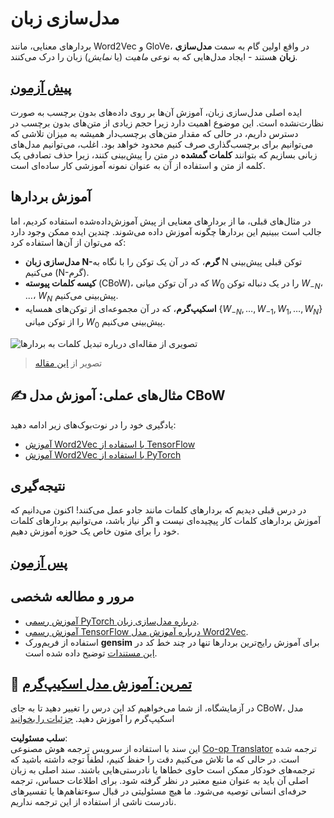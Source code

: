 <!--
CO_OP_TRANSLATOR_METADATA:
{
  "original_hash": "31b46ba1f3aa78578134d4829f88be53",
  "translation_date": "2025-08-24T10:16:13+00:00",
  "source_file": "lessons/5-NLP/15-LanguageModeling/README.md",
  "language_code": "fa"
}
-->
# مدل‌سازی زبان

بردارهای معنایی، مانند Word2Vec و GloVe، در واقع اولین گام به سمت **مدل‌سازی زبان** هستند - ایجاد مدل‌هایی که به نوعی *ماهیت* (یا *نمایش*) زبان را درک می‌کنند.

## [پیش‌ آزمون](https://ff-quizzes.netlify.app/en/ai/quiz/29)

ایده اصلی مدل‌سازی زبان، آموزش آن‌ها بر روی داده‌های بدون برچسب به صورت نظارت‌نشده است. این موضوع اهمیت دارد زیرا حجم زیادی از متن‌های بدون برچسب در دسترس داریم، در حالی که مقدار متن‌های برچسب‌دار همیشه به میزان تلاشی که می‌توانیم برای برچسب‌گذاری صرف کنیم محدود خواهد بود. اغلب، می‌توانیم مدل‌های زبانی بسازیم که بتوانند **کلمات گمشده** در متن را پیش‌بینی کنند، زیرا حذف تصادفی یک کلمه از متن و استفاده از آن به عنوان نمونه آموزشی کار ساده‌ای است.

## آموزش بردارها

در مثال‌های قبلی، ما از بردارهای معنایی از پیش آموزش‌داده‌شده استفاده کردیم، اما جالب است ببینیم این بردارها چگونه آموزش داده می‌شوند. چندین ایده ممکن وجود دارد که می‌توان از آن‌ها استفاده کرد:

* **مدل‌سازی زبان N-گرم**، که در آن یک توکن را با نگاه به N توکن قبلی پیش‌بینی می‌کنیم (N-گرم).
* **کیسه کلمات پیوسته** (CBoW)، که در آن توکن میانی $W_0$ را در یک دنباله توکن $W_{-N}$، ...، $W_N$ پیش‌بینی می‌کنیم.
* **اسکیپ‌گرم**، که در آن مجموعه‌ای از توکن‌های همسایه {$W_{-N},\dots, W_{-1}, W_1,\dots, W_N$} را از توکن میانی $W_0$ پیش‌بینی می‌کنیم.

![تصویری از مقاله‌ای درباره تبدیل کلمات به بردارها](../../../../../lessons/5-NLP/14-Embeddings/images/example-algorithms-for-converting-words-to-vectors.png)

> تصویر از [این مقاله](https://arxiv.org/pdf/1301.3781.pdf)

## ✍️ مثال‌های عملی: آموزش مدل CBoW

یادگیری خود را در نوت‌بوک‌های زیر ادامه دهید:

* [آموزش Word2Vec با استفاده از TensorFlow](../../../../../lessons/5-NLP/15-LanguageModeling/CBoW-TF.ipynb)
* [آموزش Word2Vec با استفاده از PyTorch](../../../../../lessons/5-NLP/15-LanguageModeling/CBoW-PyTorch.ipynb)

## نتیجه‌گیری

در درس قبلی دیدیم که بردارهای کلمات مانند جادو عمل می‌کنند! اکنون می‌دانیم که آموزش بردارهای کلمات کار پیچیده‌ای نیست و اگر نیاز باشد، می‌توانیم بردارهای کلمات خود را برای متون خاص یک حوزه آموزش دهیم.

## [پس‌ آزمون](https://ff-quizzes.netlify.app/en/ai/quiz/30)

## مرور و مطالعه شخصی

* [آموزش رسمی PyTorch درباره مدل‌سازی زبان](https://pytorch.org/tutorials/beginner/nlp/word_embeddings_tutorial.html).
* [آموزش رسمی TensorFlow درباره آموزش مدل Word2Vec](https://www.TensorFlow.org/tutorials/text/word2vec).
* استفاده از فریم‌ورک **gensim** برای آموزش رایج‌ترین بردارها تنها در چند خط کد در [این مستندات](https://pytorch.org/tutorials/beginner/nlp/word_embeddings_tutorial.html) توضیح داده شده است.

## 🚀 [تمرین: آموزش مدل اسکیپ‌گرم](lab/README.md)

در آزمایشگاه، از شما می‌خواهیم کد این درس را تغییر دهید تا به جای CBoW، مدل اسکیپ‌گرم را آموزش دهید. [جزئیات را بخوانید](lab/README.md)

**سلب مسئولیت**:  
این سند با استفاده از سرویس ترجمه هوش مصنوعی [Co-op Translator](https://github.com/Azure/co-op-translator) ترجمه شده است. در حالی که ما تلاش می‌کنیم دقت را حفظ کنیم، لطفاً توجه داشته باشید که ترجمه‌های خودکار ممکن است حاوی خطاها یا نادرستی‌هایی باشند. سند اصلی به زبان اصلی آن باید به عنوان منبع معتبر در نظر گرفته شود. برای اطلاعات حساس، ترجمه حرفه‌ای انسانی توصیه می‌شود. ما هیچ مسئولیتی در قبال سوءتفاهم‌ها یا تفسیرهای نادرست ناشی از استفاده از این ترجمه نداریم.